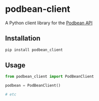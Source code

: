 # podbean-client
A Python client library for the [Podbean API](https://developers.podbean.com/podbean-api-docs/)

## Installation
```python
pip install podbean_client
```

## Usage
```python
from podbean_client import PodBeanClient

podbean = PodBeanClient()

# etc
```
